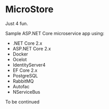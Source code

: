 # MicroStore

Just 4 fun. 

Sample ASP.NET Core microservice app using:

- .NET Core 2.x
- ASP.NET Core 2.x
- Docker
- Ocelot 
- IdentityServer4
- EF Core 2.x
- PostgreSQL
- RabbitMQ
- Autofac
- NServiceBus

To be continued


